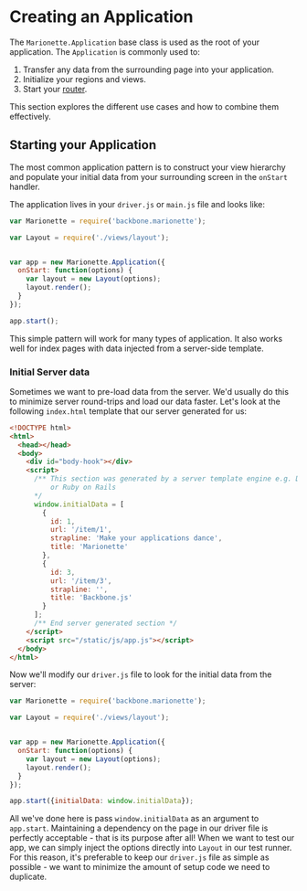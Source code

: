 # Creating an Application

The `Marionette.Application` base class is used as the root of your application.
The `Application` is commonly used to:

  1. Transfer any data from the surrounding page into your application.
  2. Initialize your regions and views.
  3. Start your [router][router].

This section explores the different use cases and how to combine them
effectively.


## Starting your Application

The most common application pattern is to construct your view hierarchy and
populate your initial data from your surrounding screen in the `onStart`
handler.

The application lives in your `driver.js` or `main.js` file and looks like:

```js
var Marionette = require('backbone.marionette');

var Layout = require('./views/layout');


var app = new Marionette.Application({
  onStart: function(options) {
    var layout = new Layout(options);
    layout.render();
  }
});

app.start();
```

This simple pattern will work for many types of application. It also works well
for index pages with data injected from a server-side template.


### Initial Server data

Sometimes we want to pre-load data from the server. We'd usually do this to
minimize server round-trips and load our data faster. Let's look at the
following `index.html` template that our server generated for us:

```html
<!DOCTYPE html>
<html>
  <head></head>
  <body>
    <div id="body-hook"></div>
    <script>
      /** This section was generated by a server template engine e.g. Django
          or Ruby on Rails
      */
      window.initialData = [
        {
          id: 1,
          url: '/item/1',
          strapline: 'Make your applications dance',
          title: 'Marionette'
        },
        {
          id: 3,
          url: '/item/3',
          strapline: '',
          title: 'Backbone.js'
        }
      ];
      /** End server generated section */
    </script>
    <script src="/static/js/app.js"></script>
  </body>
</html>
```

Now we'll modify our `driver.js` file to look for the initial data from the
server:

```js
var Marionette = require('backbone.marionette');

var Layout = require('./views/layout');


var app = new Marionette.Application({
  onStart: function(options) {
    var layout = new Layout(options);
    layout.render();
  }
});

app.start({initialData: window.initialData});
```

All we've done here is pass `window.initialData` as an argument to `app.start`.
Maintaining a dependency on the page in our driver file is perfectly
acceptable - that is its purpose after all! When we want to test our app, we can
simply inject the options directly into `Layout` in our test runner. For this
reason, it's preferable to keep our `driver.js` file as simple as possible - we
want to minimize the amount of setup code we need to duplicate.


[router]: ../approuter/README.md "AppRouter"
